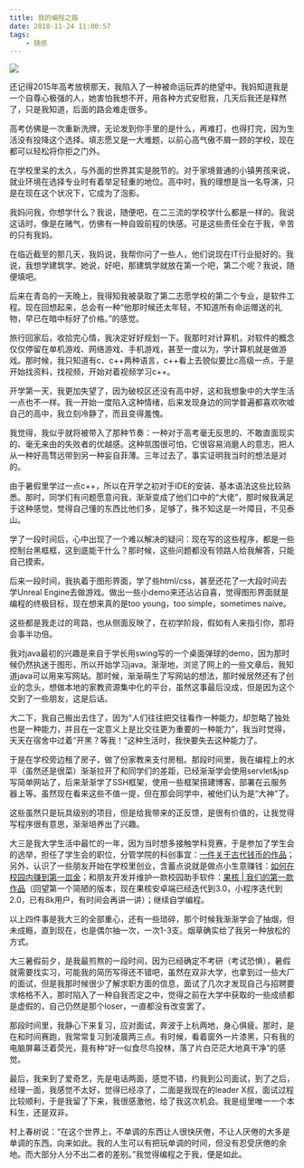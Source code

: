 ```yaml
---
title: 我的编程之路
date: 2018-11-24 11:00:57
tags:
	- 随感
---
```



![](https://user-gold-cdn.xitu.io/2018/11/14/16712ae388048999?w=1000&h=639&f=png&s=413919)

还记得2015年高考放榜那天，我陷入了一种被命运玩弄的绝望中。我妈知道我是一个自尊心极强的人，她害怕我想不开，用各种方式安慰我，几天后我还是释然了，只是我知道，后面的路会难走很多。

<!-- more -->

高考仿佛是一次重新洗牌，无论发到你手里的是什么，再难打，也得打完，因为生活没有投降这个选择。填志愿又是一大难题，以前心高气傲不屑一顾的学校，现在都可以轻松将你拒之门外。

在学校里呆的太久，与外面的世界其实是脱节的。对于家境普通的小镇男孩来说，就业环境在选择专业时有着举足轻重的地位。高中时，我的理想是当一名导演，只是在现在这个状况下，它成为了泡影。

我妈问我，你想学什么？我说，随便吧，在二三流的学校学什么都是一样的。我说这话时，像是在赌气，仿佛有一种自毁前程的快感。可是这些责任全在于我，辛苦的只有我妈。

在临近截至的那几天，我妈说，我帮你问了一些人，他们说现在IT行业挺好的。我说，我想学建筑学。她说，好吧，那建筑学就放在第一个吧，第二个呢？我说，随便填吧。

后来在青岛的一天晚上，我得知我被录取了第二志愿学校的第二个专业，是软件工程。现在回想起来，总会有一种“他那时候还太年轻，不知道所有命运赠送的礼物，早已在暗中标好了价格。”的感觉。

旅行回家后，收拾完心情，我决定好好规划一下。我那时对计算机，对软件的概念仅仅停留在单机游戏、网络游戏、手机游戏，甚至一度以为，学计算机就是做游戏。那时候，我只知道有c、c++两种语言，c++看上去貌似要比c高级一点，于是开始找资料，找视频，开始对着视频学习c++。

开学第一天，我更加失望了，因为破校区还没有高中好，这和我想象中的大学生活一点也不一样。我一开始一度陷入这种情绪，后来发现身边的同学普遍都喜欢吹嘘自己的高中，我立刻冷静了，而且变得羞愧。

我觉得，我似乎就将被带入了那种节奏：一种对于高考毫无反思的、不敢直面现实的、毫无来由的失败者的优越感。这种氛围很可怕，它很容易消磨人的意志，把人从一种好高骛远带到另一种妄自菲薄。三年过去了，事实证明我当时的想法是对的。

由于暑假里学过一点c++，所以在开学之初对于IDE的安装、基本语法这些比较熟悉。那时，同学们有问题愿意问我，渐渐变成了他们口中的“大佬”，那时候我满足于这种感觉，觉得自己懂的东西比他们多，足够了，殊不知这是一叶障目，不见泰山。

学了一段时间后，心中出现了一个难以解决的疑问：现在写的这些程序，都是一些控制台黑框框，这到底能干什么？那时候，这些问题都没有领路人给我解答，只能自己摸索。

后来一段时间，我执着于图形界面，学了些html/css，甚至还花了一大段时间去学Unreal Engine去做游戏。做出一些小demo来还沾沾自喜，觉得图形界面就是编程的终极目标，现在想来真的是too young，too simple，sometimes naive。

这些都是我走过的弯路，也从侧面反映了，在初学阶段，假如有人来指引你，那将会事半功倍。

我对java最初的兴趣是来自于学长用swing写的一个桌面弹球的demo，因为那时候仍然执迷于图形，所以开始学习java。渐渐地，浏览了网上的一些文章后，我知道java可以用来写网站。那时候，渐渐萌生了写网站的想法，那时候居然还有了创业的念头，想做本地的家教资源集中化的平台，虽然这事最后没成，但是因为这个交到了一些朋友，这是后话。

大二下，我自己搬出去住了，因为“人们往往把交往看作一种能力，却忽略了独处也是一种能力，并且在一定意义上是比交往更为重要的一种能力”，我当时觉得，天天在宿舍中过着“开黑？等我！”这种生活时，我快要失去这种能力了。

于是在学校旁边租了房子，做了份家教来支付房租。那段时间里，我在编程上的水平（虽然还是很菜）渐渐拉开了和同学们的差距，已经渐渐学会使用servlet&jsp写简单网站了，后来渐渐学了SSH框架，使用一些框架搭建博客，部署在云服务器上等。虽然现在看来这些不值一提，但在那会同学中，被他们认为是“大神”了。

这些虽然只是玩具级别的项目，但是给我带来的正反馈，是很有价值的，让我觉得写程序很有意思，渐渐培养出了兴趣。

大三是我大学生活中最忙的一年，因为当时想多接触学科竞赛，于是参加了学生会的选举，担任了学生会的职位，分管学院的科创事宜：[一件关于古代钱币的作品](https://mp.weixin.qq.com/s?__biz=MzUxNzE2NDg5Ng==&mid=2247484053&idx=1&sn=1fb42415458ca6c92730545f20e252ef&chksm=f99d189aceea918cda9ec392c72afea98b70105de7d1840618c8d5b7cec4077a06989aec73a6&scene=21#wechat_redirect)；另外，认识了一些朋友开始在学校里创业，含蓄点说就是做点小生意赚钱：[如何在校园内赚到第一皿金](https://mp.weixin.qq.com/s?__biz=MzUxNzE2NDg5Ng==&mid=2247484134&idx=1&sn=fb1fcb65a5337c724d0ce467d9ef46d7&chksm=f99d18e9ceea91ffe27246b432ae809abe1e555e057c1c7159281875b5d88bdc0c06e6c8601e&scene=21#wechat_redirect)；和朋友开发并维护一款校园助手软件：[果核 | 我们的第一款作品](https://mp.weixin.qq.com/s?__biz=MzUxNzE2NDg5Ng==&mid=2247483908&idx=1&sn=81454f72f309237c53b3f4d37bb05466&chksm=f99d180bceea911d28ffb0a398117d072b8a884cbde8a27ce215184619219ddc33eef7e81447&scene=21#wechat_redirect)（回望第一个简陋的版本，现在果核安卓端已经迭代到3.0，小程序迭代到2.0，已有8k用户，有时间会再讲一讲）；继续自学编程。

以上四件事是我大三的全部重心，还有一些琐碎，那个时候我渐渐学会了抽烟，但未成瘾，直到现在，也是偶尔抽一次，一次1-3支。烟草确实给了我另一种放松的方式。

大三暑假前夕，是我最煎熬的一段时间，因为已经确定不考研（考试恐惧），暑假就需要找实习，可能我的简历写得还不错吧，虽然在双非大学，也拿到过一些大厂的面试，但是我那时候很少了解求职方面的信息，面试了几次才发现自己与招聘要求格格不入，那时陷入了一种自我否定之中，觉得之前在大学中获取的一些成绩都是虚假的，自己仍然是那个loser，一直都没有改变罢了。

那段时间里，我静心下来复习，应对面试，奔波于上杭两地，身心俱疲。那时，是在和时间赛跑，我常常复习到凌晨两三点。有时候，看着窗外一片漆黑，只有我的电脑屏幕泛着荧光，竟有种“好一似食尽鸟投林，落了片白茫茫大地真干净”的感觉。

最后，我来到了爱奇艺，先是电话两面，感觉不错，约我到公司面试，到了之后，经理一面，我感觉不太好，觉得已经凉了，二面是我现在的leader X叔，面试过程比较顺利，于是我留了下来，我很感激他，给了我这次机会。我是组里唯一一个本科生，还是双非。

村上春树说：“在这个世界上，不单调的东西让人很快厌倦，不让人厌倦的大多是单调的东西。向来如此。我的人生可以有把玩单调的时间，但没有忍受厌倦的余地。而大部分人分不出二者的差别。”我觉得编程之于我，便是如此。







